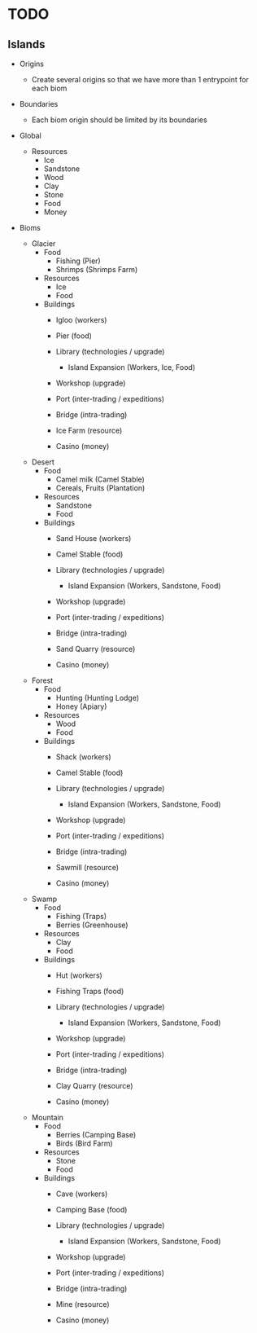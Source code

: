 # TODO

## Islands

- Origins
    - Create several origins so that we have more than 1 entrypoint for each biom

- Boundaries
    - Each biom origin should be limited by its boundaries

- Global
    - Resources
        - Ice
        - Sandstone
        - Wood
        - Clay
        - Stone
        - Food
        - Money

- Bioms
    - Glacier
        - Food
            - Fishing (Pier)
            - Shrimps (Shrimps Farm)
        - Resources
            - Ice
            - Food
        - Buildings
            - Igloo (workers)
            - Pier (food)
            - Library (technologies / upgrade)
                - Island Expansion (Workers, Ice, Food)
            - Workshop (upgrade)
            - Port (inter-trading / expeditions)
            - Bridge (intra-trading)

            - Ice Farm (resource)

            - Casino (money)
    - Desert
        - Food
            - Camel milk (Camel Stable)
            - Сereals, Fruits (Plantation)
        - Resources
            - Sandstone
            - Food
        - Buildings
            - Sand House (workers)
            - Camel Stable (food)
            - Library (technologies / upgrade)
                - Island Expansion (Workers, Sandstone, Food)
            - Workshop (upgrade)
            - Port (inter-trading / expeditions)
            - Bridge (intra-trading)

            - Sand Quarry (resource)

            - Casino (money)
    - Forest
        - Food
            - Hunting (Hunting Lodge)
            - Honey (Apiary)
        - Resources
            - Wood
            - Food
        - Buildings
            - Shack (workers)
            - Camel Stable (food)
            - Library (technologies / upgrade)
                - Island Expansion (Workers, Sandstone, Food)
            - Workshop (upgrade)
            - Port (inter-trading / expeditions)
            - Bridge (intra-trading)

            - Sawmill (resource)

            - Casino (money)
    - Swamp
        - Food
            - Fishing (Traps)
            - Berries (Greenhouse)
        - Resources
            - Clay
            - Food
        - Buildings
            - Hut (workers)
            - Fishing Traps (food)
            - Library (technologies / upgrade)
                - Island Expansion (Workers, Sandstone, Food)
            - Workshop (upgrade)
            - Port (inter-trading / expeditions)
            - Bridge (intra-trading)

            - Clay Quarry (resource)

            - Casino (money)
    - Mountain
        - Food
            - Berries (Camping Base)
            - Birds (Bird Farm)
        - Resources
            - Stone
            - Food
        - Buildings
            - Cave (workers)
            - Camping Base (food)
            - Library (technologies / upgrade)
                - Island Expansion (Workers, Sandstone, Food)
            - Workshop (upgrade)
            - Port (inter-trading / expeditions)
            - Bridge (intra-trading)

            - Mine (resource)

            - Casino (money)
